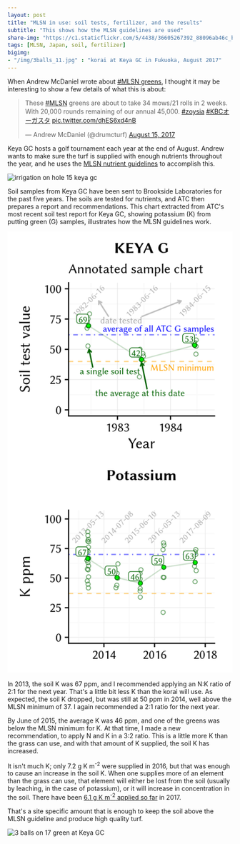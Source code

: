 ```yaml
---
layout: post
title: "MLSN in use: soil tests, fertilizer, and the results"
subtitle: "This shows how the MLSN guidelines are used"
share-img: "https://c1.staticflickr.com/5/4438/36605267392_88096ab46c_b_d.jpg"
tags: [MLSN, Japan, soil, fertilizer]
bigimg:
- "/img/3balls_11.jpg" : "korai at Keya GC in Fukuoka, August 2017"
---
```


When Andrew McDaniel wrote about [#MLSN greens](https://twitter.com/drumcturf/status/897392993186873344), I thought it may be interesting to show a few details of what this is about:

<blockquote class="twitter-tweet" data-lang="en"><p lang="en" dir="ltr">These <a href="https://twitter.com/hashtag/MLSN?src=hash">#MLSN</a> greens are about to take 34 mows/21 rolls in 2 weeks. With 20,000 rounds remaining of our annual 45,000. <a href="https://twitter.com/hashtag/zoysia?src=hash">#zoysia</a> <a href="https://twitter.com/hashtag/KBC%E3%82%AA%E3%83%BC%E3%82%AC%E3%82%B9%E3%82%BF?src=hash">#KBCオーガスタ</a> <a href="https://t.co/dhES6xd4nB">pic.twitter.com/dhES6xd4nB</a></p>&mdash; Andrew McDaniel (@drumcturf) <a href="https://twitter.com/drumcturf/status/897392993186873344">August 15, 2017</a></blockquote>
<script async src="//platform.twitter.com/widgets.js" charset="utf-8"></script>

Keya GC hosts a golf tournament each year at the end of August. Andrew wants to make sure the turf is supplied with enough nutrients throughout the year, and he uses the [MLSN nutrient guidelines](https://www.paceturf.org/journal/minimum_level_for_sustainable_nutrition) to accomplish this.

![irrigation on hole 15 keya gc](https://c1.staticflickr.com/5/4438/36605267392_88096ab46c_b_d.jpg)

Soil samples from Keya GC have been sent to Brookside Laboratories for the past five years. The soils are tested for nutrients, and ATC then prepares a report and recommendations. This chart extracted from ATC's most recent soil test report for Keya GC, showing potassium (K) from putting green (G) samples, illustrates how the MLSN guidelines work.

![ATC soil test report legend and K chart](/img/k_soil_chart_vert.png)

In 2013, the soil K was 67 ppm, and I recommended applying an N:K ratio of 2:1 for the next year. That's a little bit less K than the korai will use. As expected, the soil K dropped, but was still at 50 ppm in 2014, well above the MLSN minimum of 37. I again recommended a 2:1 ratio for the next year.

By June of 2015, the average K was 46 ppm, and one of the greens was below the MLSN minimum for K. At that time, I made a new recommendation, to apply N and K in a 3:2 ratio. This is a little more K than the grass can use, and with that amount of K supplied, the soil K has increased. 

It isn't much K; only 7.2 g K m<sup>-2</sup> were supplied in 2016, but that was enough to cause an increase in the soil K. When one supplies more of an element than the grass can use, that element will either be lost from the soil (usually by leaching, in the case of potassium), or it will increase in concentration in the soil. There have been [6.1 g K m<sup>-2</sup> applied so far](http://www.asianturfgrass.com/2017-08-23-how-to-spend-5000-tournament-green-fertilizer/) in 2017. 

That's a site specific amount that is enough to keep the soil above the MLSN guideline and produce high quality turf.

![3 balls on 17 green at Keya GC](https://c1.staticflickr.com/5/4417/35967022173_77885b3d0b_b_d.jpg)



